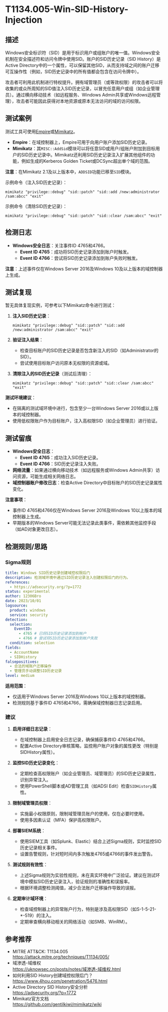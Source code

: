 # T1134.005-Win-SID-History-Injection

## 描述

Windows安全标识符（SID）是用于标识用户或组账户的唯一值。Windows安全机制在安全描述符和访问令牌中使用SID。账户的SID历史记录（SID History）是Active Directory中的一个属性，可以保留其他SID，从而支持域之间的账户迁移可互操作性（例如，SID历史记录中的所有值都会包含在访问令牌中）。

攻击者可利用此机制进行特权提升。拥有域管理员（或等效权限）的攻击者可以将收集的或众所周知的SID值注入SID历史记录，以冒充任意用户或组（如企业管理员）。通过横向移动技术（如远程服务、Windows Admin共享或Windows远程管理），攻击者可能因此获得对本地资源或原本无法访问的域的访问权限。

## 测试案例

测试工具可使用[Empire](https://attack.mitre.org/software/S0363)或[Mimikatz](https://attack.mitre.org/software/S0002)。

- **Empire**：在域控制器上，Empire可用于向用户账户添加SID历史记录。
- **Mimikatz**：其`MISC::AddSid`模块可以将任意SID或用户/组账户附加到目标用户的SID历史记录中。Mimikatz还利用SID历史记录注入扩展其他组件的功能，例如生成的Kerberos Golden Ticket或DCSync超出单个域的范围。

**注意**：在Mimikatz 2.1及以上版本中，`ADDSID`功能已移至`SID`模块。

示例命令（注入SID历史记录）：
```dos
mimikatz "privilege::debug" "sid::patch" "sid::add /new:administrator /sam:abcc" "exit"
```

示例命令（清除SID历史记录）：
```dos
mimikatz "privilege::debug" "sid::patch" "sid::clear /sam:abcc" "exit"
```

## 检测日志

- **Windows安全日志**：关注事件ID 4765和4766。
  - **Event ID 4765**：成功将SID历史记录添加到账户时触发。
  - **Event ID 4766**：尝试将SID历史记录添加到账户失败时触发。

**注意**：上述事件仅在Windows Server 2016及Windows 10及以上版本的域控制器上生成。

## 测试复现

暂无具体复现实例，可参考以下Mimikatz命令进行测试：

1. **注入SID历史记录**：
   ```dos
   mimikatz "privilege::debug" "sid::patch" "sid::add /new:administrator /sam:abcc" "exit"
   ```

2. **验证注入结果**：
   - 检查目标账户的SID历史记录是否包含新注入的SID（如Administrator的SID）。
   - 尝试使用目标账户访问原本无权限的资源或域。

3. **清除注入的SID历史记录**（测试后清理）：
   ```dos
   mimikatz "privilege::debug" "sid::patch" "sid::clear /sam:abcc" "exit"
   ```

**测试环境建议**：
- 在隔离的测试域环境中进行，包含至少一台Windows Server 2016或以上版本的域控制器。
- 使用低权限账户作为目标账户，注入高权限SID（如企业管理员）进行验证。

## 测试留痕

- **Windows安全日志**：
  - **Event ID 4765**：成功注入SID历史记录。
  - **Event ID 4766**：SID历史记录注入失败。
- **网络流量**：如果通过横向移动技术（如远程服务或Windows Admin共享）访问资源，可能生成相关网络日志。
- **域控制器账户修改日志**：检查Active Directory中目标账户的SID历史记录属性变化。

**注意事项**：
- 事件ID 4765和4766仅在Windows Server 2016及Windows 10以上版本的域控制器上生成。
- 早期版本的Windows Server可能无法记录此类事件，需依赖其他监控手段（如AD对象更改日志）。

## 检测规则/思路

### Sigma规则

```yaml
title: Windows SID历史记录创建域控权限后门
description: 检测域环境中通过SID历史记录注入创建权限后门的行为。
references:
  - https://adsecurity.org/?p=1772
status: experimental
author: 12306Bro
date: 2023/10/01
logsource:
  product: windows
  service: security
detection:
  selection:
    EventID:
      - 4765 # 已将SID历史记录添加到帐户
      - 4766 # 尝试将SID历史记录添加到帐户失败
  condition: selection
fields:
  - AccountName
  - SIDHistory
falsepositives:
  - 合法的域账户迁移操作
  - 管理员手动调整SID历史记录
level: medium
```

**适用范围**：
- 仅适用于Windows Server 2016及Windows 10以上版本的域控制器。
- 检测规则基于事件ID 4765和4766，需确保域控制器日志记录启用。

### 建议

1. **启用详细日志记录**：
   - 在域控制器上启用安全日志记录，确保捕获事件ID 4765和4766。
   - 配置Active Directory审核策略，监控用户账户对象的属性更改（特别是SIDHistory属性）。

2. **监控SID历史记录变化**：
   - 定期检查高权限账户（如企业管理员、域管理员）的SID历史记录属性，识别异常注入。
   - 使用PowerShell脚本或AD管理工具（如ADSI Edit）检查`SIDHistory`属性。

3. **限制域管理员权限**：
   - 实施最小权限原则，限制域管理员账户的使用，仅在必要时使用。
   - 使用多因素认证（MFA）保护高权限账户。

4. **部署SIEM系统**：
   - 使用SIEM工具（如Splunk、Elastic）结合上述Sigma规则，实时监控SID历史记录相关事件。
   - 设置告警规则，针对短时间内多次触发4765或4766的事件发出警告。

5. **测试规则有效性**：
   - 上述Sigma规则为实验性规则，未在真实环境中广泛验证。建议在测试环境中模拟SID历史记录注入，验证规则的准确性和误报率。
   - 根据环境调整检测阈值，减少合法账户迁移操作导致的误报。

6. **定期审计域环境**：
   - 检查域控制器上的异常账户行为，特别是涉及高权限SID（如S-1-5-21-*-519）的注入。
   - 定期审查横向移动相关的网络活动（如SMB、WinRM）。

## 参考推荐

- MITRE ATT&CK: T1134.005  
  <https://attack.mitre.org/techniques/T1134/005/>
- 域渗透-域维权  
  <https://uknowsec.cn/posts/notes/域渗透-域维权.html>
- 如何利用SID History创建域控权限后门？  
  <https://www.4hou.com/penetration/5476.html>
- Active Directory SID History安全分析  
  <https://adsecurity.org/?p=1772>
- Mimikatz官方文档  
  <https://github.com/gentilkiwi/mimikatz/wiki>

